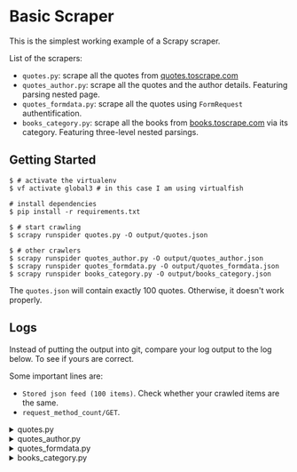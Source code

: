 # Basic Scraper

This is the simplest working example of a Scrapy scraper.

List of the scrapers:
- `quotes.py`: scrape all the quotes from [quotes.toscrape.com](https://quotes.toscrape.com/)
- `quotes_author.py`: scrape all the quotes and the author details. Featuring parsing nested page.
- `quotes_formdata.py`: scrape all the quotes using `FormRequest` authentification.
- `books_category.py`: scrape all the books from [books.toscrape.com](https://books.toscrape.com/) via its category. Featuring three-level nested parsings.

## Getting Started

``` shell
$ # activate the virtualenv
$ vf activate global3 # in this case I am using virtualfish

# install dependencies
$ pip install -r requirements.txt

$ # start crawling
$ scrapy runspider quotes.py -O output/quotes.json

$ # other crawlers
$ scrapy runspider quotes_author.py -O output/quotes_author.json
$ scrapy runspider quotes_formdata.py -O output/quotes_formdata.json
$ scrapy runspider books_category.py -O output/books_category.json
```

The `quotes.json` will contain exactly 100 quotes. Otherwise, it doesn't work properly.

## Logs

Instead of putting the output into git, compare your log output to the log below.
To see if yours are correct.

Some important lines are:
- `Stored json feed (100 items)`. Check whether your crawled items are the same.
- `request_method_count/GET`.

<details>
  <summary>quotes.py</summary>

```python
2021-10-26 07:03:32 [scrapy.extensions.feedexport] INFO: Stored json feed (100 items) in: quotes.json

2021-10-26 07:03:32 [scrapy.statscollectors] INFO: Dumping Scrapy stats:
{'downloader/request_bytes': 2652,
 'downloader/request_count': 10,
 'downloader/request_method_count/GET': 10,
 'downloader/response_bytes': 23065,
 'downloader/response_count': 10,
 'downloader/response_status_count/200': 10,
 'elapsed_time_seconds': 5.565168,
 'feedexport/success_count/FileFeedStorage': 1,
 'finish_reason': 'finished',
 'finish_time': datetime.datetime(2021, 10, 26, 0, 3, 32, 194542),
 'httpcompression/response_bytes': 108561,
 'httpcompression/response_count': 10,
 'item_scraped_count': 100,
 'log_count/DEBUG': 110,
 'log_count/INFO': 11,
 'request_depth_max': 9,
 'response_received_count': 10,
```

</details>

<details>
  <summary>quotes_author.py</summary>

```python
2021-10-26 07:25:57 [scrapy.extensions.feedexport] INFO: Stored json feed (100 items) in: quotes_author.json

2021-10-26 07:25:57 [scrapy.statscollectors] INFO: Dumping Scrapy stats:
{'downloader/request_bytes': 59416,
 'downloader/request_count': 210,
 'downloader/request_method_count/GET': 210,
 'downloader/response_bytes': 264437,
 'downloader/response_count': 210,
 'downloader/response_status_count/200': 110,
 'downloader/response_status_count/308': 100,
 'elapsed_time_seconds': 9.131498,
 'feedexport/success_count/FileFeedStorage': 1,
 'finish_reason': 'finished',
 'httpcompression/response_bytes': 477498,
 'httpcompression/response_count': 110,
 'item_scraped_count': 100,
 'log_count/DEBUG': 310,
 'log_count/INFO': 11,
 'request_depth_max': 10,
 'response_received_count': 110,
```

</details>

<details>
  <summary>quotes_formdata.py</summary>

``` python
2021-11-06 06:54:44 [scrapy.extensions.feedexport] INFO: Stored json feed (100 items) in: quotes_formdata.json

2021-11-06 06:54:44 [scrapy.statscollectors] INFO: Dumping Scrapy stats:
{'downloader/request_bytes': 5240,
 'downloader/request_count': 12,
 'downloader/request_method_count/GET': 11,
 'downloader/request_method_count/POST': 1,
 'downloader/response_bytes': 26203,
 'downloader/response_count': 12,
 'downloader/response_status_count/200': 11,
 'downloader/response_status_count/302': 1,
 'elapsed_time_seconds': 5.875017,
 'feedexport/success_count/FileFeedStorage': 1,
 'finish_reason': 'finished',
 'finish_time': datetime.datetime(2021, 11, 5, 23, 54, 44, 955492),
 'httpcompression/response_bytes': 119041,
 'httpcompression/response_count': 11,
 'item_scraped_count': 100,
 'log_count/DEBUG': 112,
 'log_count/INFO': 22,
 'memusage/max': 57581568,
 'memusage/startup': 57581568,
 'request_depth_max': 10,
 'response_received_count': 11,
 'scheduler/dequeued': 12,
 'scheduler/dequeued/memory': 12,
 'scheduler/enqueued': 12,
 'scheduler/enqueued/memory': 12,
 'start_time': datetime.datetime(2021, 11, 5, 23, 54, 39, 80475)}
2021-11-06 06:54:44 [scrapy.core.engine] INFO: Spider closed (finished)
```

</details>


<details>
  <summary>books_category.py</summary>

``` python
2021-11-07 06:40:33 [scrapy.extensions.feedexport] INFO: Stored json feed (1000 items) in: output/books_category.json

2021-11-07 06:40:33 [scrapy.statscollectors] INFO: Dumping Scrapy stats:
{'downloader/request_bytes': 392955,
 'downloader/request_count': 1081,
 'downloader/request_method_count/GET': 1081,
 'downloader/response_bytes': 4446627,
 'downloader/response_count': 1081,
 'downloader/response_status_count/200': 1081,
 'elapsed_time_seconds': 50.523608,
 'feedexport/success_count/FileFeedStorage': 1,
 'finish_reason': 'finished',
 'finish_time': datetime.datetime(2021, 11, 6, 23, 40, 33, 683622),
 'httpcompression/response_bytes': 22569527,
 'httpcompression/response_count': 1081,
 'item_scraped_count': 1000,
 'log_count/DEBUG': 2081,
 'log_count/INFO': 1091,
 'memusage/max': 57569280,
 'memusage/startup': 57569280,
 'request_depth_max': 9,
 'response_received_count': 1081,
 'scheduler/dequeued': 1081,
 'scheduler/dequeued/memory': 1081,
 'scheduler/enqueued': 1081,
 'scheduler/enqueued/memory': 1081,
 'start_time': datetime.datetime(2021, 11, 6, 23, 39, 43, 160014)}
2021-11-07 06:40:33 [scrapy.core.engine] INFO: Spider closed (finished)
```

</details>
